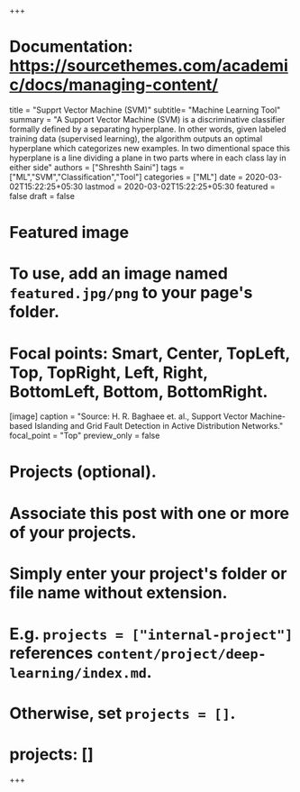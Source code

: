 +++
# Documentation: https://sourcethemes.com/academic/docs/managing-content/

title = "Supprt Vector Machine (SVM)"
subtitle=  "Machine Learning Tool"
summary = "A Support Vector Machine (SVM) is a discriminative classifier formally defined by a separating hyperplane. In other words, given labeled training data (supervised learning), the algorithm outputs an optimal hyperplane which categorizes new examples. In two dimentional space this hyperplane is a line dividing a plane in two parts where in each class lay in either side"
authors = ["Shreshth Saini"]
tags = ["ML","SVM","Classification","Tool"]
categories = ["ML"]
date = 2020-03-02T15:22:25+05:30
lastmod = 2020-03-02T15:22:25+05:30
featured = false
draft = false

# Featured image
# To use, add an image named `featured.jpg/png` to your page's folder.
# Focal points: Smart, Center, TopLeft, Top, TopRight, Left, Right, BottomLeft, Bottom, BottomRight.
[image]
  caption = "Source: H. R. Baghaee et. al., Support Vector Machine-based Islanding and Grid Fault Detection in Active Distribution Networks."
  focal_point = "Top"
  preview_only = false

# Projects (optional).
#   Associate this post with one or more of your projects.
#   Simply enter your project's folder or file name without extension.
#   E.g. `projects = ["internal-project"]` references `content/project/deep-learning/index.md`.
#   Otherwise, set `projects = []`.
# projects: []
+++

